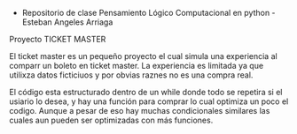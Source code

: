 * Repositorio de clase Pensamiento Lógico Computacional en python - Esteban Angeles Arriaga 

Proyecto TICKET MASTER

El ticket master es un pequeño proyecto el cual simula una experiencia al comparr un boleto en ticket master. La experiencia es limitada ya que utilixza datos ficticiuos y por obvias raznes no es una compra real.

El código esta estructurado dentro de un while donde todo se repetira si el usiario lo desea, y hay una función para comprar lo cual optimiza un poco el codigo. Aunque a pesar de eso hay muchas condicionales similares las cuales aun pueden ser optimizadas con más funciones.
